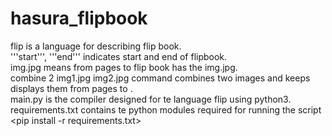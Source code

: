 # hasura_flipbook
flip is a language for describing flip book.<br />
'''start''', '''end''' indicates start and end of flipbook. <br />
<num1> <num2> img.jpg means from pages <num1> to <num2> flip book has the img.jpg.<br />
<num1> <num2> combine 2 img1.jpg img2.jpg command combines two images and keeps displays them from pages<num1> to <num2>. <br />
main.py is the compiler designed for te language flip using python3. <br />
requirements.txt contains te python modules required for running the script<br />
  <pip install -r requirements.txt>

  
  
